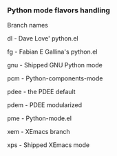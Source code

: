 ### Python mode flavors handling

Branch names

dl - Dave Love' python.el              

fg - Fabian E Gallina's python.el       

gnu - Shipped GNU Python mode

pcm - Python-components-mode 

pdee - the PDEE default       

pdem - PDEE modularized       

pme - Python-mode.el         

xem - XEmacs branch          

xps - Shipped XEmacs mode    


